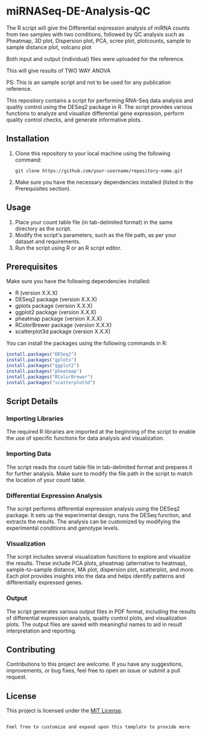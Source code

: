 # miRNASeq-DE-Analysis-QC

The R script will give the Differential expression analysis of miRNA counts from two samples with two conditions, followed by QC analysis such as Pheatmap, 3D plot, Dispersion plot, PCA, scree plot, plotcounts, sample to sample distance plot, volcano plot

Both input and output (individual) files were uploaded for the reference. 

This will give results of TWO WAY ANOVA

PS: This is an sample script and not to be used for any publication reference.

This repository contains a script for performing RNA-Seq data analysis and quality control using the DESeq2 package in R. The script provides various functions to analyze and visualize differential gene expression, perform quality control checks, and generate informative plots.


## Installation
1. Clone this repository to your local machine using the following command:
   ```
   git clone https://github.com/your-username/repository-name.git
   ```
2. Make sure you have the necessary dependencies installed (listed in the Prerequisites section).

## Usage
1. Place your count table file (in tab-delimited format) in the same directory as the script.
2. Modify the script's parameters, such as the file path, as per your dataset and requirements.
3. Run the script using R or an R script editor.

## Prerequisites
Make sure you have the following dependencies installed:

- R (version X.X.X)
- DESeq2 package (version X.X.X)
- gplots package (version X.X.X)
- ggplot2 package (version X.X.X)
- pheatmap package (version X.X.X)
- RColorBrewer package (version X.X.X)
- scatterplot3d package (version X.X.X)

You can install the packages using the following commands in R:
```R
install.packages("DESeq2")
install.packages("gplots")
install.packages("ggplot2")
install.packages("pheatmap")
install.packages("RColorBrewer")
install.packages("scatterplot3d")
```

## Script Details

### Importing Libraries
The required R libraries are imported at the beginning of the script to enable the use of specific functions for data analysis and visualization.

### Importing Data
The script reads the count table file in tab-delimited format and prepares it for further analysis. Make sure to modify the file path in the script to match the location of your count table.

### Differential Expression Analysis
The script performs differential expression analysis using the DESeq2 package. It sets up the experimental design, runs the DESeq function, and extracts the results. The analysis can be customized by modifying the experimental conditions and genotype levels.

### Visualization
The script includes several visualization functions to explore and visualize the results. These include PCA plots, pheatmap (alternative to heatmap), sample-to-sample distance, MA plot, dispersion plot, scatterplot, and more. Each plot provides insights into the data and helps identify patterns and differentially expressed genes.

### Output
The script generates various output files in PDF format, including the results of differential expression analysis, quality control plots, and visualization plots. The output files are saved with meaningful names to aid in result interpretation and reporting.

## Contributing
Contributions to this project are welcome. If you have any suggestions, improvements, or bug fixes, feel free to open an issue or submit a pull request.

## License
This project is licensed under the [MIT License](LICENSE).
```

Feel free to customize and expand upon this template to provide more
